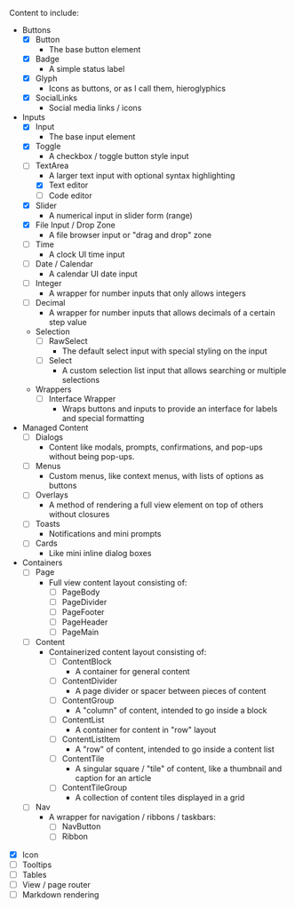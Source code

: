 Content to include:

- Buttons
    - [x] Button
        - The base button element
    - [x] Badge
        - A simple status label
    - [x] Glyph
        - Icons as buttons, or as I call them, hieroglyphics
    - [x] SocialLinks
        - Social media links / icons
- Inputs
    - [x] Input
        - The base input element
    - [x] Toggle
        - A checkbox / toggle button style input
    - [ ] TextArea
        - A larger text input with optional syntax highlighting
        - [x] Text editor
        - [ ] Code editor
    - [x] Slider
        - A numerical input in slider form (range)
    - [x] File Input / Drop Zone
        - A file browser input or "drag and drop" zone
    - [ ] Time
        - A clock UI time input
    - [ ] Date / Calendar
        - A calendar UI date input
    - [ ] Integer
        - A wrapper for number inputs that only allows integers
    - [ ] Decimal
        - A wrapper for number inputs that allows decimals of a certain step value
    - Selection
        - [ ] RawSelect
            - The default select input with special styling on the input
        - [ ] Select
            - A custom selection list input that allows searching or multiple selections
    - Wrappers
        - [ ] Interface Wrapper
            - Wraps buttons and inputs to provide an interface for labels and special formatting
- Managed Content
    - [ ] Dialogs
        - Content like modals, prompts, confirmations, and pop-ups without being pop-ups.
    - [ ] Menus
        - Custom menus, like context menus, with lists of options as buttons
    - [ ] Overlays
        - A method of rendering a full view element on top of others without closures
    - [ ] Toasts
        - Notifications and mini prompts
    - [ ] Cards
        - Like mini inline dialog boxes
- Containers
    - [ ] Page
        - Full view content layout consisting of:
            - [ ] PageBody
            - [ ] PageDivider
            - [ ] PageFooter
            - [ ] PageHeader
            - [ ] PageMain
    - [ ] Content
        - Containerized content layout consisting of:
            - [ ] ContentBlock
                - A container for general content
            - [ ] ContentDivider
                - A page divider or spacer between pieces of content
            - [ ] ContentGroup
                - A "column" of content, intended to go inside a block
            - [ ] ContentList
                - A container for content in "row" layout
            - [ ] ContentListItem
                - A "row" of content, intended to go inside a content list
            - [ ] ContentTile
                - A singular square / "tile" of content, like a thumbnail and caption for an article
            - [ ] ContentTileGroup
                - A collection of content tiles displayed in a grid
    - [ ] Nav
        - A wrapper for navigation / ribbons / taskbars:
            - [ ] NavButton
            - [ ] Ribbon
- [x] Icon
- [ ] Tooltips
- [ ] Tables
- [ ] View / page router
- [ ] Markdown rendering